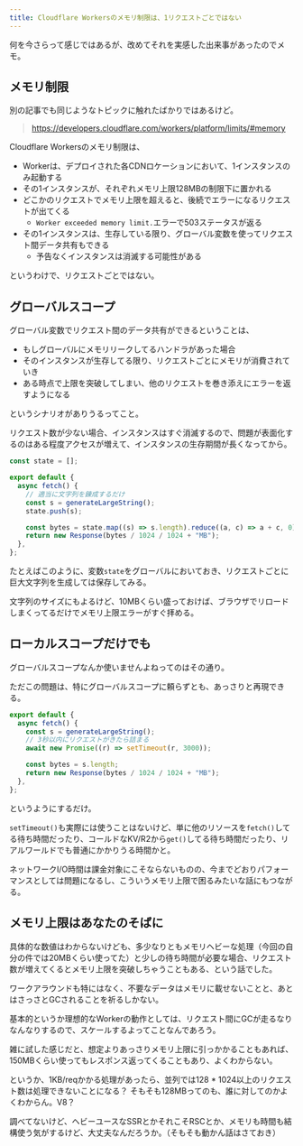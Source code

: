 ```yaml
---
title: Cloudflare Workersのメモリ制限は、1リクエストごとではない
---
```


何を今さらって感じではあるが、改めてそれを実感した出来事があったのでメモ。

## メモリ制限

別の記事でも同じようなトピックに触れたばかりではあるけど。

> https://developers.cloudflare.com/workers/platform/limits/#memory

Cloudflare Workersのメモリ制限は、

- Workerは、デプロイされた各CDNロケーションにおいて、1インスタンスのみ起動する
- その1インスタンスが、それぞれメモリ上限128MBの制限下に置かれる
- どこかのリクエストでメモリ上限を超えると、後続でエラーになるリクエストが出てくる
  - `Worker exceeded memory limit.`エラーで503ステータスが返る
- その1インスタンスは、生存している限り、グローバル変数を使ってリクエスト間データ共有もできる
  - 予告なくインスタンスは消滅する可能性がある

というわけで、リクエストごとではない。

## グローバルスコープ

グローバル変数でリクエスト間のデータ共有ができるということは、

- もしグローバルにメモリリークしてるハンドラがあった場合
- そのインスタンスが生存してる限り、リクエストごとにメモリが消費されていき
- ある時点で上限を突破してしまい、他のリクエストを巻き添えにエラーを返すようになる

というシナリオがありうるってこと。

リクエスト数が少ない場合、インスタンスはすぐ消滅するので、問題が表面化するのはある程度アクセスが増えて、インスタンスの生存期間が長くなってから。

```js
const state = [];

export default {
  async fetch() {
    // 適当に文字列を錬成するだけ
    const s = generateLargeString();
    state.push(s);

    const bytes = state.map((s) => s.length).reduce((a, c) => a + c, 0);
    return new Response(bytes / 1024 / 1024 + "MB");
  },
};
```

たとえばこのように、変数`state`をグローバルにおいておき、リクエストごとに巨大文字列を生成しては保存してみる。

文字列のサイズにもよるけど、10MBくらい盛っておけば、ブラウザでリロードしまくってるだけでメモリ上限エラーがすぐ拝める。

## ローカルスコープだけでも

グローバルスコープなんか使いませんよねってのはその通り。

ただこの問題は、特にグローバルスコープに頼らずとも、あっさりと再現できる。

```js
export default {
  async fetch() {
    const s = generateLargeString();
    // 3秒以内にリクエストがきたら詰まる
    await new Promise((r) => setTimeout(r, 3000));

    const bytes = s.length;
    return new Response(bytes / 1024 / 1024 + "MB");
  },
};
```

というようにするだけ。

`setTimeout()`も実際には使うことはないけど、単に他のリソースを`fetch()`してる待ち時間だったり、コールドなKV/R2から`get()`してる待ち時間だったり、リアルワールドでも普通にかかりうる時間かと。

ネットワークI/O時間は課金対象にこそならないものの、今までどおりパフォーマンスとしては問題になるし、こういうメモリ上限で困るみたいな話にもつながる。

## メモリ上限はあなたのそばに

具体的な数値はわからないけども、多少なりともメモリヘビーな処理（今回の自分の件では20MBくらい使ってた）と少しの待ち時間が必要な場合、リクエスト数が増えてくるとメモリ上限を突破しちゃうこともある、という話でした。

ワークアラウンドも特にはなく、不要なデータはメモリに載せないことと、あとはさっさとGCされることを祈るしかない。

基本的というか理想的なWorkerの動作としては、リクエスト間にGCが走るなりなんなりするので、スケールするよってことなんであろう。

雑に試した感じだと、想定よりあっさりメモリ上限に引っかかることもあれば、150MBくらい使ってもレスポンス返ってくることもあり、よくわからない。

というか、1KB/reqかかる処理があったら、並列では128 * 1024以上のリクエスト数は処理できないことになる？
そもそも128MBってのも、誰に対してのかよくわからん。V8？

調べてないけど、ヘビーユースなSSRとかそれこそRSCとか、メモリも時間も結構使う気がするけど、大丈夫なんだろうか。（そもそも動かん話はさておき）
